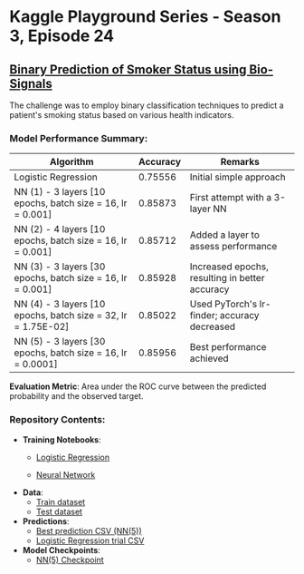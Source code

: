 # Kaggle Playground Series - Season 3, Episode 24

## [Binary Prediction of Smoker Status using Bio-Signals](https://www.kaggle.com/competitions/playground-series-s3e24/overview)

The challenge was to employ binary classification techniques to predict a patient's smoking status based on various health indicators.

### Model Performance Summary:

| Algorithm | Accuracy | Remarks |
|-----------|----------|---------|
| Logistic Regression | 0.75556 | Initial simple approach |
| NN (1) - 3 layers [10 epochs, batch size = 16, lr = 0.001] | 0.85873 | First attempt with a 3-layer NN |
| NN (2) - 4 layers [10 epochs, batch size = 16, lr = 0.001] | 0.85712 | Added a layer to assess performance |
| NN (3) - 3 layers [30 epochs, batch size = 16, lr = 0.001] | 0.85928 | Increased epochs, resulting in better accuracy |
| NN (4) - 3 layers [10 epochs, batch size = 32, lr = 1.75E-02] | 0.85022 | Used PyTorch's lr-finder; accuracy decreased |
| NN (5) - 3 layers [30 epochs, batch size = 16, lr = 0.0001] | 0.85956 | Best performance achieved |

**Evaluation Metric**: Area under the ROC curve between the predicted probability and the observed target.

### Repository Contents:

- **Training Notebooks**:
  - [Logistic Regression](https://github.com/Hasanmog/Journey-Through-AI-Learning/blob/main/Kaggle_Comp/Binary%20Prediction%20of%20Smoker%20Status%20using%20Bio-Signals/LogisticReg.ipynb)
    
  - [Neural Network](https://github.com/Hasanmog/Journey-Through-AI-Learning/blob/main/Kaggle_Comp/Binary%20Prediction%20of%20Smoker%20Status%20using%20Bio-Signals/NN_smoke.ipynb)
- **Data**:
  - [Train dataset](https://github.com/Hasanmog/Journey-Through-AI-Learning/blob/main/Kaggle_Comp/Binary%20Prediction%20of%20Smoker%20Status%20using%20Bio-Signals/train.csv)
  - [Test dataset](https://github.com/Hasanmog/Journey-Through-AI-Learning/blob/main/Kaggle_Comp/Binary%20Prediction%20of%20Smoker%20Status%20using%20Bio-Signals/test.csv)
- **Predictions**:
  - [Best prediction CSV (NN(5))](https://github.com/Hasanmog/Journey-Through-AI-Learning/blob/main/Kaggle_Comp/Binary%20Prediction%20of%20Smoker%20Status%20using%20Bio-Signals/best_predictions.csv)
  - [Logistic Regression trial CSV](https://github.com/Hasanmog/Journey-Through-AI-Learning/blob/main/Kaggle_Comp/Binary%20Prediction%20of%20Smoker%20Status%20using%20Bio-Signals/LogisticReg_predictions.csv)
- **Model Checkpoints**:
  - [NN(5) Checkpoint](https://github.com/Hasanmog/Journey-Through-AI-Learning/blob/main/Kaggle_Comp/Binary%20Prediction%20of%20Smoker%20Status%20using%20Bio-Signals/NN_model_checkpoint.pth)
